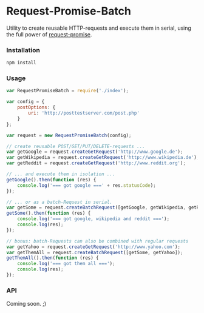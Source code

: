 # Request-Promise-Batch

Utility to create reusable HTTP-requests and execute them in serial, using the full power of [request-promise](https://www.npmjs.com/package/request-promise).

### Installation
```javascript
npm install
```

### Usage

```javascript
var RequestPromiseBatch = require('./index');

var config = {
    postOptions: {
        uri: 'http://posttestserver.com/post.php'
    }
};

var request = new RequestPromiseBatch(config);

// create reusable POST/GET/PUT/DELETE-requests ...
var getGoogle = request.createGetRequest('http://www.google.de');
var getWikipedia = request.createGetRequest('http://www.wikipedia.de');
var getReddit = request.createGetRequest('http://www.reddit.org');

// ... and execute them in isolation ...
getGoogle().then(function (res) {
    console.log('=== got google ===' + res.statusCode);
});

// ... or as a batch-Request in serial.
var getSome = request.createBatchRequest([getGoogle, getWikipedia, getReddit]);
getSome().then(function (res) {
    console.log('=== got google, wikipedia and reddit ===');
    console.log(res);
});

// bonus: batch-Requests can also be combined with regular requests
var getYahoo = request.createGetRequest('http://www.yahoo.com');
var getThemAll = request.createBatchRequest([getSome, getYahoo]);
getThemAll().then(function (res) {
    console.log('=== got them all ===');
    console.log(res);
});

```

### API

Coming soon. ;)
